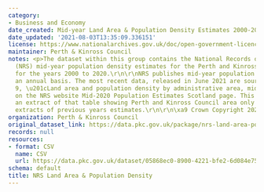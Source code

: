 ```yaml
---
category:
- Business and Economy
date_created: Mid-year Land Area & Population Density Estimates 2000-2020
date_updated: '2021-08-03T13:35:09.336151'
license: https://www.nationalarchives.gov.uk/doc/open-government-licence/version/3/
maintainer: Perth & Kinross Council
notes: <p>The dataset within this group contains the National Records of Scotland
  (NRS) mid-year population density estimates for the Perth and Kinross Council area
  for the years 2000 to 2020.\r\n\r\nNRS publishes mid-year population estimates on
  an annual basis. The most recent data, released in June 2021 are sourced from Table
  9, \u201cLand area and population density by administrative area, mid-2020\u201d,
  on the NRS website Mid-2020 Population Estimates Scotland page. This data set is
  an extract of that table showing Perth and Kinross Council area only together with
  extracts of previous years estimates.\r\n\r\n\xa9 Crown Copyright 2021</p>
organization: Perth & Kinross Council
original_dataset_link: https://data.pkc.gov.uk/package/nrs-land-area-population-density
records: null
resources:
- format: CSV
  name: CSV
  url: https://data.pkc.gov.uk/dataset/05868ec0-8900-4221-bfe2-6d084e75e343/resource/012b585f-d5cd-43b1-8e72-18df897915f6/download/midyearpopulationdensitypkc2000-2020.csv
schema: default
title: NRS Land Area & Population Density
---
```

